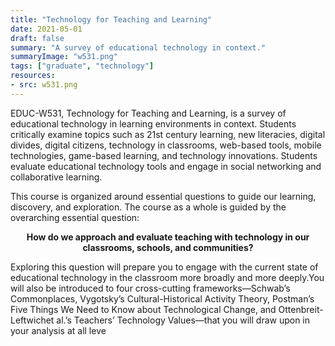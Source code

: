 ```yaml
---
title: "Technology for Teaching and Learning"
date: 2021-05-01
draft: false
summary: "A survey of educational technology in context."
summaryImage: "w531.png"
tags: ["graduate", "technology"]
resources:
- src: w531.png
---
```


 EDUC-W531, Technology for Teaching and Learning, is a survey of educational technology in learning environments in context. Students critically examine topics such as 21st century learning, new literacies, digital divides, digital citizens, technology in classrooms, web-based tools, mobile technologies, game-based learning, and technology innovations. Students evaluate educational technology tools and engage in social networking and collaborative learning.

This course is organized around essential questions to guide our learning, discovery, and exploration. The course as a whole is guided by the overarching essential question:

<p style="text-align: center;">
<strong>How do we approach and evaluate teaching with technology in our classrooms, schools, and communities?</strong>
</p>

Exploring this question will prepare you to engage with the current state of educational technology in the classroom more broadly and more deeply.You will also be introduced to four cross-cutting frameworks—Schwab’s Commonplaces, Vygotsky’s Cultural-Historical Activity Theory, Postman’s Five Things We Need to Know about Technological Change, and Ottenbreit-Leftwichet al.’s Teachers’ Technology Values—that you will draw upon in your analysis at all leve
